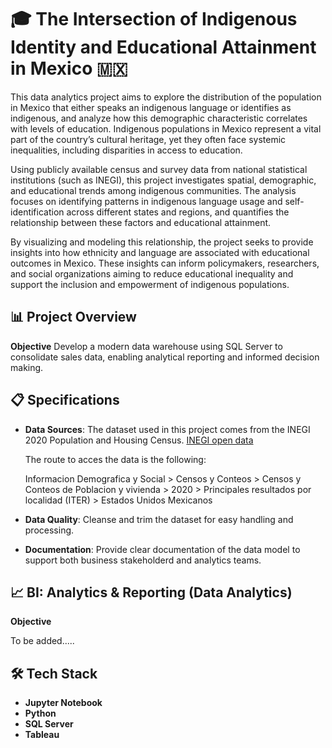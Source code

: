 # 🎓 The Intersection of Indigenous Identity and Educational Attainment in Mexico 🇲🇽

This data analytics project aims to explore the distribution of the population in Mexico that either speaks an indigenous language or identifies 
as indigenous, and analyze how this demographic characteristic correlates with levels of education. Indigenous populations in Mexico represent a 
vital part of the country’s cultural heritage, yet they often face systemic inequalities, including disparities in access to education.

Using publicly available census and survey data from national statistical institutions (such as INEGI), this project investigates spatial, 
demographic, and educational trends among indigenous communities. The analysis focuses on identifying patterns in indigenous language usage 
and self-identification across different states and regions, and quantifies the relationship between these factors and educational attainment.

By visualizing and modeling this relationship, the project seeks to provide insights into how ethnicity and language are associated with educational 
outcomes in Mexico. These insights can inform policymakers, researchers, and social organizations aiming to reduce educational inequality and support 
the inclusion and empowerment of indigenous populations.

## 📊 Project Overview
**Objective** 
Develop a modern data warehouse using SQL Server to consolidate sales data, enabling analytical reporting and informed decision making.

## 📋 Specifications

* **Data Sources**: The dataset used in this project comes from the INEGI 2020 Population and Housing Census.
[INEGI open data](https://www.inegi.org.mx/datosabiertos/)

  The route to acces the data is the following:
  
  Informacion Demografica y Social > Censos y Conteos > Censos y Conteos de Poblacion y vivienda >
  2020 > Principales resultados por localidad (ITER) > Estados Unidos Mexicanos

* **Data Quality**: Cleanse and trim the dataset for easy handling and processing.
* **Documentation**: Provide clear documentation of the data model to support both business stakeholderd and analytics teams.

## 📈 BI: Analytics & Reporting (Data Analytics)
**Objective**  

To be added.....

## 🛠️ Tech Stack

* **Jupyter Notebook**  
* **Python** 
* **SQL Server**  
* **Tableau**  



